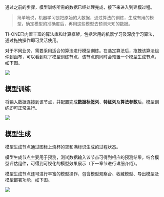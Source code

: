 通过之前的步骤，模型训练所需的数据已经处理完成，接下来进入到建模过程。 

> 简单地说，机器学习是把原始的大数据，通过算法的训练，生成有用的模型，确定模型的准确度后，再用这些模型去预测未知的数据。

TI-ONE已内置丰富的算法库和计算框架，包括常用的机器学习及深度学习算法，通过拖拽操作即可灵活使用。

对于不同业务，需要采用适合的算法进行模型训练。在选定算法后，拖拽该算法组件到画布，可以看到除了模型训练节点，该节点前同时会预置一个模型生成节点，如下图。

![](https://main.qcloudimg.com/raw/61ac32a68a154aaa3744db7cb5d23ea7.png)

## 模型训练

将输入数据连接到该节点，并配置完成**数据标签列**、**特征列**及**算法参数**后，模型训练即可正常进行。

![](https://main.qcloudimg.com/raw/41a403dbd0b54f2dec2143dfa4f6eeea.png)


## 模型生成

模型生成节点通过图标上烧杯的空和满标识生成的过程状态。

模型生成节点主要用于预测，测试数据输入该节点可得到相应的预测结果。结合模型评估组件，可得到可视化的模型效果展示（下一章节进行详细介绍）。

模型生成节点还可进行丰富的模型操作，包含模型观察台、收藏模型、导出模型及模型部署功能，如下图。

![](https://main.qcloudimg.com/raw/59ba54e3e494c91c5e4d2f012f737eda.png)